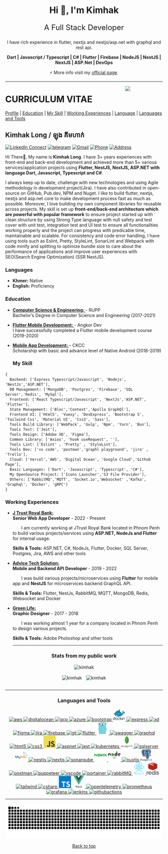 <h1 align="center" id="hi-kimhak">Hi 👋, I'm Kimhak </h1>
<p align="center" style="font-size: 24px;">A Full Stack Developer</p>
<p align="center">I have rich experience in flutter, nextjs and nestjs/asp.net with graphql and rest api.</p>

<p align="center">
<strong>Dart | Javascript / Typescript | C# | Flutter | Firebase | NodeJS | NestJS | NextJS | ASP.Net | DevOps</strong>
</p>
<p align="center">
⚡ More info visit my <a href="https://mrrhak.com">official page</a>.
</p>

---

<a target="_blank" href="https://github.com/sinakit"><img width="120" align="right" src="https://avatars.githubusercontent.com/u/42771980"></a>

# CURRICULUM VITAE

[Profile](#) | [Education](#education) | [My Skill](#my-skill) | [Working Experiences](#working-experiences) | [Language](#languages) | [Languages and Tools](#languages-and-tools)

## Kimhak Long / ​​ឡុង គីមហាក់

[![LinkedIn Connect](https://img.shields.io/badge/%20-Connect-black?color=14171A&labelColor=212121&logo=linkedin&logoColor=ffcc80)](https://www.linkedin.com/in/kimhak-long-370818295/)
[![telegram](https://img.shields.io/badge/Telegram-Chat-black?color=14171A&labelColor=blue&logoColor=ffffff)](https://t.me/mrrhak)
[![Gmail](https://img.shields.io/badge/%20-longkimhak.kh@gmail.com-black?color=14171A&labelColor=ef5350&logo=gmail&logoColor=ffffff)](mailto:longkimhak.kh@gmail.com?subject=From%20GitHub&body=Hi,%20there.%20Found%20you%20from%20GitHub.)
[![Phone](https://img.shields.io/badge/Phone-+855_964737363-black?color=14171A&labelColor=blue&logoColor=ffffff)](tel:855964737363)
[![Address](https://img.shields.io/badge/Address-105K,_Kbal_Domrey,_Kakab,_Porsenchey,_Phnom_Penh-black?color=14171A&labelColor=ffcc80&logoColor=ffffff)](https://goo.gl/maps/dQP7hmfbc8xXgzSQA)

Hi There👋, My name is <b>Kimhak Long</b>. I have 3+ years experiences with front-end and back-end development and achieved more than 5+ various services/application projects using <b>Flutter, NestJS, NextJS, ASP.NET with language Dart, Javascript, Typescript and C#</b>.

I always keep up to date, challenge with new technologies and using Agile methodology in development project(Jira). I have also contributed in open-source on GitHub, Pub.dev, NPM and Nuget. I like to build flutter, nextjs, nestjs and asp.net core to make development process fast as much as possible. Moreover, I love building my own component libraries for reusable across projects. My skill is set up <b>front-end/back-end architecture which are powerful with popular framework</b> to ensure project started up with clean structure by using Strong Type language with null safety and test cover with unit test, integration test and UI test to ensure all functionalities working properly and the project can progress with predicable time, maintainable and scalable. For consistency and code error handling, I have using tools such as Eslint, Pretty, StyleLint, SonarLint and Webpack with code minify and splitting to optimize bundle size to care about the performance of applications and improve user experiences with SEO(Search Engine Optimization) (SSR NextJS).

### Languages

- <b>Khmer:</b> Native
- <b>English:</b> Proficiency

### Education

- <b><a href="https://rupp.edu.kh" target="_blank" > Computer Science & Engineering:
  </a> </b> - RUPP<br>
  Bachelor’s Degree in Computer Science and Engineering (2017-2021)

- <b><a href="https://www.angkordev.com" target="_blank" > Flutter Mobile Development:
  </a> </b> - Angkor Dev<br>
  I have successfully completed a Flutter mobile development course (2019-2020)

- <b><a href="https://www.ckcc.edu.kh" target="_blank" > Mobile App Development:
  </a> </b> – CKCC<br>
  Scholarship with basic and advance level of Native Android (2018-2019)

  ### My Skill

```tsx
{
  Backend: ['Express Typescript/Javascript', 'Nodejs', 'NestJs','ASP.NET'],
  DB Management: ['MongoDB', 'Postgres', 'Firebase', 'SQL Server','Redis', 'MySql'],
  Frontend: ['React Typescript/Javascript', 'NextJs','ASP.NET', 'Flutter'],
  State Management: ['Bloc','Context','Apollo GraphQl'],
  Frontend UI: ['Html5', 'Vuexy', 'DevExpress', 'Bootstrap 5', 'Tailwind Css', 'Material UI', 'Css3', 'Sass'],
  Tools Build Library: ['WebPack', 'Gulp', 'Npm', 'Yarn', 'Bun'],
  Tools Test: ['Jest'],
  Tools Design: ['Adobe XD', 'Figma'],
  Common Library: ['Axios', 'hook useRequest', ''],
  Tools Lint: ['Eslint' , 'Pretty' , 'StyleLint'],
  Tools Dev: ['vs code', 'postman','graphl playground', 'jira' , 'Trello'],
  Cloud: ['Vercel','AWS', 'Digital Ocean', 'Google Cloud','Github Page'],
  Basic Languages: ['Dart', 'Javascript', 'Typescript', 'C#'],
  My OpenSource Project: ['Icons Launcher','S3 File Provider'],
  Others: ['RabbitMQ','MQTT', 'Socket.io','Websocket' ,'Kafka', 'Graphql', 'Docker', 'gRPC']
}
```

### Working Experiences

- <b> <a target="_blank" href="https://jtrustroyal.com/" target="_blank" > J Trust Royal Bank:
  </a></b> <br>
  <b>Senior Web App Developer</b> - 2022 - Present

  &nbsp;&nbsp;&nbsp;&nbsp;&nbsp;&nbsp;&nbsp;I am currently working at JTrust Royal Bank located in Phnom Penh to build various projects/services using <b>ASP.NET, NodeJs and Flutter</b> for internal usage.
  
  <b>Skills & Tools:</b> ASP.NET, C#, NodeJs, Flutter, Docker, SQL Server, Postgres, Jira, AWS and other tools

- <b> <a target="_blank" href="#" target="_blank" > Advice Tech Solution:
  </a></b> <br>
  <b>Mobile and Backend API Developer</b> - 2019 - 2022

  &nbsp;&nbsp;&nbsp;&nbsp;&nbsp;&nbsp;&nbsp;I was build various projects/microservices using <b>Flutter</b> for mobile app and <b>NestJS</b> for microservices backend GraphQL API.
  
  <b>Skills & Tools: </b>Flutter, NestJs, RabbitMQ, MQTT, MongoDB, Redis, Websocket and Docker
  
- <b> <a target="_blank" href="#" target="_blank" > Green Life:
  </a></b> <br>
  <b>Graphic Designer</b> - 2017 - 2018

  &nbsp;&nbsp;&nbsp;&nbsp;&nbsp;&nbsp;&nbsp;I was working almost 1 year for a company located in Phnom Penh to design various projects.
  
  <b>Skills & Tools:</b> Adobe Photoshop and other tools

  ---


<h3 align="center">Stats from my public work</h3>
<div align="center">
  <img align="center" src="https://github-readme-streak-stats.herokuapp.com/?user=kimhak-jtrb&theme=tokyonight" alt="kimhak" />
</div>
<br>
<div align="center">
<img align="center" src="https://github-readme-stats.vercel.app/api/top-langs?username=kimhak-jtrb&show_icons=true&locale=en&layout=compact&theme=tokyonight" alt="kimhak" height=195 style="margin-right: 10px; margin-bottom: 16px;"/>
<img align="center" src="https://github-readme-stats.vercel.app/api?username=kimhak-jtrb&show_icons=true&locale=en&theme=tokyonight" alt="kimhak" style="margin-bottom: 16px;"/>
</div>



<hr>
<div align="center">

### Languages and Tools
</div>
<p align="center"> <a href="https://aws.amazon.com" target="_blank" rel="noreferrer"> <img src="https://cdn.jsdelivr.net/gh/devicons/devicon@latest/icons/amazonwebservices/amazonwebservices-plain-wordmark.svg" alt="aws" width="40" height="40"/> </a> <a href="https://www.digitalocean.com/" target="_blank" rel="noreferrer"> <img src="https://cdn.jsdelivr.net/gh/devicons/devicon@latest/icons/digitalocean/digitalocean-original-wordmark.svg" alt="digitalocean" width="40" height="40"/> </a> <a href="https://cloud.google.com" target="_blank" rel="noreferrer"> <img src="https://www.vectorlogo.zone/logos/google_cloud/google_cloud-icon.svg" alt="gcp" width="40" height="40"/> </a> <a href="https://azure.microsoft.com/" target="_blank" rel="noreferrer"> <img src="https://cdn.jsdelivr.net/gh/devicons/devicon@latest/icons/azure/azure-original.svg" alt="azure" width="40" height="40"/> </a> <a href="https://getbootstrap.com" target="_blank" rel="noreferrer"> <img src="https://cdn.jsdelivr.net/gh/devicons/devicon@latest/icons/bootstrap/bootstrap-original.svg" alt="bootstrap" width="40" height="40"/> </a> <a href="https://www.docker.com/" target="_blank" rel="noreferrer"> <img src="https://raw.githubusercontent.com/devicons/devicon/master/icons/docker/docker-original-wordmark.svg" alt="docker" width="40" height="40"/> </a> <a href="https://expressjs.com" target="_blank" rel="noreferrer"> <img src="https://cdn.jsdelivr.net/gh/devicons/devicon@latest/icons/express/express-original.svg" alt="express" width="40" height="40"/> </a> <a href="https://helpx.adobe.com/xd/get-started.html" target="_blank" rel="noreferrer"> <img src="https://cdn.jsdelivr.net/gh/devicons/devicon@latest/icons/xd/xd-original.svg" alt="xd" width="40" height="40"/> </a> <a href="https://www.figma.com/" target="_blank" rel="noreferrer"> <img src="https://www.vectorlogo.zone/logos/figma/figma-icon.svg" alt="figma" width="40" height="40"/> </a> <a href="https://www.atlassian.com/software/jira" target="_blank" rel="noreferrer"> <img src="https://cdn.jsdelivr.net/gh/devicons/devicon@latest/icons/jira/jira-original.svg" alt="jira" width="40" height="40"/> </a> <a href="https://firebase.google.com/" target="_blank" rel="noreferrer"> <img src="https://www.vectorlogo.zone/logos/firebase/firebase-icon.svg" alt="firebase" width="40" height="40"/> </a>  <a href="https://git-scm.com/" target="_blank" rel="noreferrer"> <img src="https://www.vectorlogo.zone/logos/git-scm/git-scm-icon.svg" alt="git" width="40" height="40"/> </a> <a href="https://flutter.dev/" target="_blank" rel="noreferrer"> <img src="https://cdn.jsdelivr.net/gh/devicons/devicon@latest/icons/flutter/flutter-original.svg" alt="flutter" width="40" height="40"/> </a> <a href="https://golang.org" target="_blank" rel="noreferrer"> <img src="https://raw.githubusercontent.com/devicons/devicon/master/icons/go/go-original.svg" alt="go" width="40" height="40"/> </a> <a href="https://swagger.io/" target="_blank" rel="noreferrer"> <img src="https://cdn.jsdelivr.net/gh/devicons/devicon@latest/icons/swagger/swagger-original.svg" alt="swagger" width="40" height="40"/> </a>  <a href="https://graphql.org" target="_blank" rel="noreferrer"> <img src="https://www.vectorlogo.zone/logos/graphql/graphql-icon.svg" alt="graphql" width="40" height="40"/> </a> <a href="https://developer.mozilla.org/en-US/docs/Web/HTML" target="_blank" rel="noreferrer"> <img src="https://cdn.jsdelivr.net/gh/devicons/devicon@latest/icons/html5/html5-original.svg" alt="html5" width="40" height="40"/> </a> <a href="https://developer.mozilla.org/en-US/docs/Web/CSS" target="_blank" rel="noreferrer"> <img src="https://cdn.jsdelivr.net/gh/devicons/devicon@latest/icons/css3/css3-original.svg" alt="css3" width="40" height="40"/> </a> <a href="https://developer.mozilla.org/en-US/docs/Web/JavaScript" target="_blank" rel="noreferrer"> <img src="https://raw.githubusercontent.com/devicons/devicon/master/icons/javascript/javascript-original.svg" alt="javascript" width="40" height="40"/> </a> <a href="https://dotnet.microsoft.com/en-us/apps/aspnet" target="_blank" rel="noreferrer"> <img src="https://cdn.jsdelivr.net/gh/devicons/devicon@latest/icons/dotnetcore/dotnetcore-original.svg" alt="aspnet" width="40" height="40"/> </a> <a href="https://jestjs.io" target="_blank" rel="noreferrer"> <img src="https://www.vectorlogo.zone/logos/jestjsio/jestjsio-icon.svg" alt="jest" width="40" height="40"/> </a> <a href="https://kubernetes.io" target="_blank" rel="noreferrer"> <img src="https://www.vectorlogo.zone/logos/kubernetes/kubernetes-icon.svg" alt="kubernetes" width="40" height="40"/> </a> <a href="https://www.mongodb.com/" target="_blank" rel="noreferrer"> <img src="https://raw.githubusercontent.com/devicons/devicon/master/icons/mongodb/mongodb-original-wordmark.svg" alt="mongodb" width="40" height="40"/> </a> <a href="https://www.microsoft.com/en-us/sql-server/" target="_blank" rel="noreferrer"> <img src="https://cdn.jsdelivr.net/gh/devicons/devicon@latest/icons/microsoftsqlserver/microsoftsqlserver-original-wordmark.svg" alt="sqlserver" width="40" height="40"/> </a> <a href="https://www.mysql.com/" target="_blank" rel="noreferrer"> <img src="https://raw.githubusercontent.com/devicons/devicon/master/icons/mysql/mysql-original-wordmark.svg" alt="mysql" width="40" height="40"/> </a> <a href="https://nestjs.com/" target="_blank" rel="noreferrer"> <img src="https://cdn.jsdelivr.net/gh/devicons/devicon@latest/icons/nestjs/nestjs-original.svg" alt="nestjs" width="40" height="40"/> </a> <a href="https://nextjs.org/" target="_blank" rel="noreferrer"> <img src="https://cdn.jsdelivr.net/gh/devicons/devicon@latest/icons/nextjs/nextjs-original.svg" alt="nextjs" width="40" height="40"/> </a> <a href="https://www.sonarsource.com/products/sonarqube/" target="_blank" rel="noreferrer"> <img src="https://cdn.jsdelivr.net/gh/devicons/devicon@latest/icons/sonarqube/sonarqube-plain-wordmark.svg" alt="sonarqube" width="40" height="40"/> </a> <a href="https://www.nginx.com" target="_blank" rel="noreferrer"> <img src="https://raw.githubusercontent.com/devicons/devicon/master/icons/nginx/nginx-original.svg" alt="nginx" width="40" height="40"/> </a> <a href="https://nodejs.org" target="_blank" rel="noreferrer"> <img src="https://raw.githubusercontent.com/devicons/devicon/master/icons/nodejs/nodejs-original-wordmark.svg" alt="nodejs" width="40" height="40"/> </a> <a href="https://nuxtjs.org/" target="_blank" rel="noreferrer"> <img src="https://www.vectorlogo.zone/logos/nuxtjs/nuxtjs-icon.svg" alt="nuxtjs" width="40" height="40"/> </a> <a href="https://www.postgresql.org" target="_blank" rel="noreferrer"> <img src="https://raw.githubusercontent.com/devicons/devicon/master/icons/postgresql/postgresql-original-wordmark.svg" alt="postgresql" width="40" height="40"/> </a> <a href="https://postman.com" target="_blank" rel="noreferrer"> <img src="https://www.vectorlogo.zone/logos/getpostman/getpostman-icon.svg" alt="postman" width="40" height="40"/> </a> <a href="https://github.com/puppeteer/puppeteer" target="_blank" rel="noreferrer"> <img src="https://www.vectorlogo.zone/logos/pptrdev/pptrdev-official.svg" alt="puppeteer" width="40" height="40"/> </a> <a href="https://code.visualstudio.com/" target="_blank" rel="noreferrer"> <img src="https://cdn.jsdelivr.net/gh/devicons/devicon@latest/icons/vscode/vscode-original.svg" alt="vscode" width="40" height="40"/> </a> <a href="https://www.portainer.io/" target="_blank" rel="noreferrer"> <img src="https://cdn.jsdelivr.net/gh/devicons/devicon@latest/icons/portainer/portainer-original.svg" alt="portainer" width="40" height="40"/> </a> <a href="https://www.rabbitmq.com" target="_blank" rel="noreferrer"> <img src="https://www.vectorlogo.zone/logos/rabbitmq/rabbitmq-icon.svg" alt="rabbitMQ" width="40" height="40"/> </a> <a href="https://reactjs.org/" target="_blank" rel="noreferrer"> <img src="https://raw.githubusercontent.com/devicons/devicon/master/icons/react/react-original-wordmark.svg" alt="react" width="40" height="40"/> </a> <a href="https://redis.io" target="_blank" rel="noreferrer"> <img src="https://raw.githubusercontent.com/devicons/devicon/master/icons/redis/redis-original-wordmark.svg" alt="redis" width="40" height="40"/> </a> <a href="https://tailwindcss.com/" target="_blank" rel="noreferrer"> <img src="https://www.vectorlogo.zone/logos/tailwindcss/tailwindcss-icon.svg" alt="tailwind" width="40" height="40"/> </a> <a href="https://learn.microsoft.com/en-us/dotnet/csharp/" target="_blank" rel="noreferrer"> <img src="https://cdn.jsdelivr.net/gh/devicons/devicon@latest/icons/csharp/csharp-plain.svg" alt="csharp" width="40" height="40"/> </a>  <a href="https://www.typescriptlang.org/" target="_blank" rel="noreferrer"> <img src="https://raw.githubusercontent.com/devicons/devicon/master/icons/typescript/typescript-original.svg" alt="typescript" width="40" height="40"/> </a> <a href="https://vuejs.org/" target="_blank" rel="noreferrer"> <img src="https://raw.githubusercontent.com/devicons/devicon/master/icons/vuejs/vuejs-original-wordmark.svg" alt="vuejs" width="40" height="40"/> </a> 
<a href="https://opentelemetry.io/" target="_blank" rel="noreferrer"> <img src="https://cdn.jsdelivr.net/gh/devicons/devicon@latest/icons/opentelemetry/opentelemetry-original.svg"" alt="opentelemetry" width="40" height="40"/> </a> <a href="https://prometheus.io/" target="_blank" rel="noreferrer"> <img src="https://cdn.jsdelivr.net/gh/devicons/devicon@latest/icons/prometheus/prometheus-original.svg" alt="prometheus" width="40" height="40"/> </a> <a href="https://grafana.com/" target="_blank" rel="noreferrer"> <img src="https://cdn.jsdelivr.net/gh/devicons/devicon@latest/icons/grafana/grafana-original.svg" alt="grafana" width="40" height="40"/> </a> <a href="https://www.jenkins.io/" target="_blank" rel="noreferrer"> <img src="https://cdn.jsdelivr.net/gh/devicons/devicon@latest/icons/jenkins/jenkins-original.svg" alt="jenkins" width="40" height="40"/> </a> <a href="https://github.com/features/actions" target="_blank" rel="noreferrer"> <img src="https://cdn.jsdelivr.net/gh/devicons/devicon@latest/icons/githubactions/githubactions-original.svg" alt="githubactions" width="40" height="40"/> </a> </p>
<hr>
<!-- By https://github.com/marketplace/actions/generate-snake-game-from-github-contribution-grid -->

<picture>
  <source media="(prefers-color-scheme: dark)" srcset="https://raw.githubusercontent.com/kimhak-jtrb/kimhak-jtrb/output/github-contribution-grid-snake-dark.svg">
  <source media="(prefers-color-scheme: light)" srcset="https://raw.githubusercontent.com/kimhak-jtrb/kimhak-jtrb/output/github-contribution-grid-snake.svg">
  <img alt="github contribution grid snake animation" src="https://raw.githubusercontent.com/kimhak-jtrb/kimhak-jtrb/output/github-contribution-grid-snake.svg">
</picture>

<div align="center">

[Back to top](#hi-kimhak)
</div>

